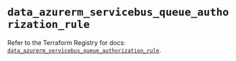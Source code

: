 # `data_azurerm_servicebus_queue_authorization_rule`

Refer to the Terraform Registry for docs: [`data_azurerm_servicebus_queue_authorization_rule`](https://registry.terraform.io/providers/hashicorp/azurerm/4.50.0/docs/data-sources/servicebus_queue_authorization_rule).

